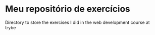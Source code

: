 # Meu repositório de exercícios
Directory to store the exercises I did in the web development course at trybe
